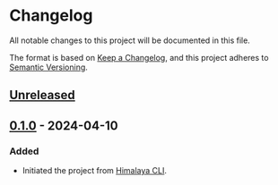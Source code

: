 # Changelog

All notable changes to this project will be documented in this file.

The format is based on [Keep a Changelog](https://keepachangelog.com/en/1.0.0/),
and this project adheres to [Semantic Versioning](https://semver.org/spec/v2.0.0.html).

## [Unreleased]

## [0.1.0] - 2024-04-10

### Added

- Initiated the project from [Himalaya CLI](https://github.com/soywod/himalaya).

[Unreleased]: https://github.com/soywod/neverest/compare/v0.1.0...HEAD
[0.1.0]: https://github.com/soywod/neverest/compare/root...v0.1.0
